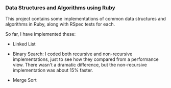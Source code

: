 ### Data Structures and Algorithms using Ruby ###

This project contains some implementations of common data structures and algorithms in Ruby, along with RSpec tests for each.

So far, I have implemented these:

* Linked List

* Binary Search:  I coded both recursive and non-recursive implementations, just to see how they compared from a performance view. There wasn't a dramatic difference, but the non-recursive implementation was about 15% faster. 

* Merge Sort 




